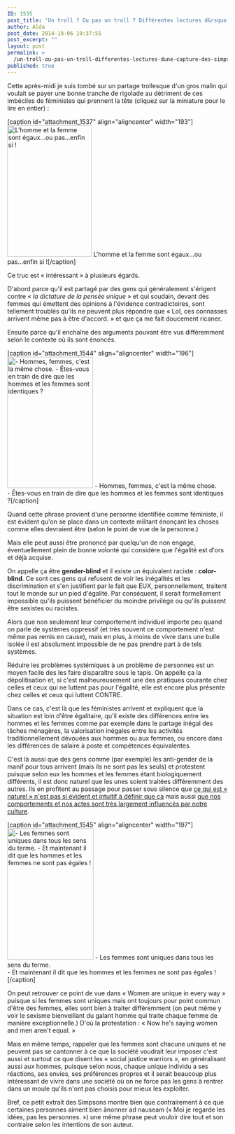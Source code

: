 ```yaml
---
ID: 1535
post_title: 'Un troll ? Ou pas un troll ? Différentes lectures d&rsquo;une capture des Simpsons'
author: Alda
post_date: 2014-10-06 19:37:55
post_excerpt: ""
layout: post
permalink: >
  /un-troll-ou-pas-un-troll-differentes-lectures-dune-capture-des-simpsons/
published: true
---
```

Cette après-midi je suis tombé sur un partage trollesque d'un gros malin qui voulait se payer une bonne tranche de rigolade au détriment de ces imbéciles de féministes qui prennent la tête (cliquez sur la miniature pour le lire en entier) :

[caption id="attachment_1537" align="aligncenter" width="193"]<a href="https://aldarone.fr/wp-content/uploads/2014/10/1jxCprf.jpg"><img src="https://aldarone.fr/wp-content/uploads/2014/10/1jxCprf-193x300-1412615085.jpg" alt="L&#039;homme et la femme sont égaux...ou pas...enfin si !" width="193" height="300" class="size-medium wp-image-1537" /></a> L'homme et la femme sont égaux...ou pas...enfin si ![/caption]

Ce truc est « intéressant » à plusieurs égards.

D'abord parce qu'il est partagé par des gens qui généralement s'érigent contre « <em>la dictature de la pensée unique</em> » et qui soudain, devant des femmes qui émettent des opinions à l'évidence contradictoires, sont tellement troublés qu'ils ne peuvent plus répondre que « Lol, ces connasses arrivent même pas à être d'accord. » et que ça me fait doucement ricaner.

Ensuite parce qu'il enchaîne des arguments pouvant être vus différemment selon le contexte où ils sont énoncés.

[caption id="attachment_1544" align="aligncenter" width="196"]<img src="https://aldarone.fr/wp-content/uploads/2014/10/Simpsons-1ereCase-2-196x300.jpg" alt="- Hommes, femmes, c&#039;est la même chose. - Êtes-vous en train de dire que les hommes et les femmes sont identiques ?" width="196" height="300" class="size-medium wp-image-1544" /> - Hommes, femmes, c'est la même chose.<br />- Êtes-vous en train de dire que les hommes et les femmes sont identiques ?[/caption]

Quand cette phrase provient d'une personne identifiée comme féministe, il est évident qu'on se place dans un contexte militant énonçant les choses comme elles devraient être (selon le point de vue de la personne.)

Mais elle peut aussi être prononcé par quelqu'un de non engagé, éventuellement plein de bonne volonté qui considère que l'égalité est d'ors et déjà acquise.

<p>On appelle ça être <strong>gender-blind</strong> et il existe un équivalent raciste : <strong>color-blind</strong>. Ce sont ces gens qui refusent de voir les inégalités et les discrimination et s'en justifient par le fait que EUX, personnellement, traitent tout le monde sur un pied d'égalité.
Par conséquent, il serait formellement impossible qu'ils puissent bénéficier du moindre privilège ou qu'ils puissent être sexistes ou racistes.</p>

Alors que non seulement leur comportement individuel importe peu quand on parle de systèmes oppressif (et très souvent ce comportement n'est même pas remis en cause), mais en plus, à moins de vivre dans une bulle isolée il est absolument impossible de ne pas prendre part à de tels systèmes.

Réduire les problèmes systémiques à un problème de personnes est un moyen facile des les faire disparaître sous le tapis. On appelle ça la dépolitisation et, si c'est malheureusement une des pratiques courante chez celles et ceux qui ne luttent pas pour l'égalité, elle est encore plus présente chez celles et ceux qui luttent CONTRE.

Dans ce cas, c'est là que les féministes arrivent et expliquent que la situation est loin d'être égalitaire, qu'il existe des différences entre les hommes et les femmes comme par exemple dans le partage inégal des tâches ménagères, la valorisation inégales entre les activités traditionnellement dévouées aux hommes ou aux femmes, ou encore dans les différences de salaire à poste et compétences équivalentes.

C'est là aussi que des gens comme (par exemple) les anti-gender de la manif pour tous arrivent (mais ils ne sont pas les seuls) et protestent puisque selon eux les hommes et les femmes étant biologiquement différents, il est donc naturel que les unes soient traitées différemment des autres. Ils en profitent au passage pour passer sous silence que <a href="http://uneheuredepeine.blogspot.fr/2013/06/lexperience-de-la-boite.html">ce qui est « naturel » n'est pas si évident et intuitif à définir que ça</a> mais aussi <a href="http://sexes.blogs.liberation.fr/agnes_giard/2014/07/les-enfants-sauvages-sont-ils-capables-de-se-reproduire-.html">que nos comportements et nos actes sont très largement influencés par notre culture</a>.

[caption id="attachment_1545" align="aligncenter" width="197"]<img src="https://aldarone.fr/wp-content/uploads/2014/10/Simpsons-UniqueWomen-2-197x300.jpg" alt="- Les femmes sont uniques dans tous les sens du terme. - Et maintenant il dit que les hommes et les femmes ne sont pas égales !" width="197" height="300" class="size-medium wp-image-1545" /> - Les femmes sont uniques dans tous les sens du terme.<br />- Et maintenant il dit que les hommes et les femmes ne sont pas égales ![/caption]

On peut retrouver ce point de vue dans « Women are unique in every way » puisque si les femmes sont uniques mais ont toujours pour point commun d'être des femmes, elles sont bien à traiter différemment (on peut même y voir le sexisme bienveillant du galant homme qui traite chaque femme de manière exceptionnelle.) D'où la protestation : « Now he's saying women and men aren't equal. »

Mais en même temps, rappeler que les femmes sont chacune uniques et ne peuvent pas se cantonner à ce que la société voudrait leur imposer c'est aussi et surtout ce que disent les « social justice warriors », en généralisant aussi aux hommes, puisque selon nous, chaque unique individu a ses réactions, ses envies, ses préférences propres et il serait beaucoup plus intéressant de vivre dans une société où on ne force pas les gens à rentrer dans un moule qu'ils n'ont pas choisis pour mieux les exploiter.

Bref, ce petit extrait des Simpsons montre bien que contrairement à ce que certaines personnes aiment bien ânonner ad nauseam (« Moi je regarde les idées, pas les personnes. ») une même phrase peut vouloir dire tout et son contraire selon les intentions de son auteur.
